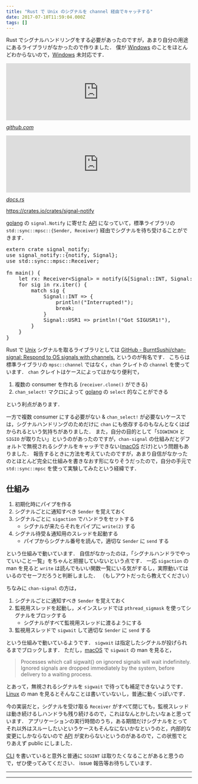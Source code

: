 ```yaml
---
title: "Rust で Unix のシグナルを channel 経由でキャッチする"
date: 2017-07-10T11:59:04.000Z
tags: []
---
```

<p>Rust でシグナルハンドリングをする必要があったのですが，あまり自分の用途にあるライブラリがなかったので作りました．
僕が <a class="keyword" href="http://d.hatena.ne.jp/keyword/Windows">Windows</a> のことをほとんどわからないので，<a class="keyword" href="http://d.hatena.ne.jp/keyword/Windows">Windows</a> 未対応です．</p>

<p><iframe src="https://hatenablog-parts.com/embed?url=https%3A%2F%2Fgithub.com%2Fagatan%2Fsignal-notify" title="agatan/signal-notify" class="embed-card embed-webcard" scrolling="no" frameborder="0" style="display: block; width: 100%; height: 155px; max-width: 500px; margin: 10px 0px;"></iframe><cite class="hatena-citation"><a href="https://github.com/agatan/signal-notify">github.com</a></cite></p>

<p><iframe src="https://hatenablog-parts.com/embed?url=https%3A%2F%2Fdocs.rs%2Fsignal-notify%2F0.1.2%2Fsignal_notify%2F" title="signal_notify - Rust" class="embed-card embed-webcard" scrolling="no" frameborder="0" style="display: block; width: 100%; height: 155px; max-width: 500px; margin: 10px 0px;"></iframe><cite class="hatena-citation"><a href="https://docs.rs/signal-notify/0.1.2/signal_notify/">docs.rs</a></cite></p>

<p><a href="https://crates.io/crates/signal-notify">https://crates.io/crates/signal-notify</a></p>

<p><a class="keyword" href="http://d.hatena.ne.jp/keyword/golang">golang</a> の <code>signal.Notify</code> に寄せた <a class="keyword" href="http://d.hatena.ne.jp/keyword/API">API</a> になっていて，標準ライブラリの <code>std::sync::mpsc::{Sender, Receiver}</code> 経由でシグナルを待ち受けることができます．</p>

<pre class="code lang-rust" data-lang="rust" data-unlink><span class="synStatement">extern</span> <span class="synStatement">crate</span> <span class="synIdentifier">signal_notify</span>;
<span class="synStatement">use</span> <span class="synPreProc">signal_notify</span><span class="synSpecial">::</span>{notify, Signal};
<span class="synStatement">use</span> <span class="synPreProc">std</span><span class="synSpecial">::</span><span class="synPreProc">sync</span><span class="synSpecial">::</span><span class="synPreProc">mpsc</span><span class="synSpecial">::</span>Receiver;

<span class="synStatement">fn</span> <span class="synIdentifier">main</span>() {
    <span class="synStatement">let</span> rx: Receiver<span class="synStatement">&lt;</span>Signal<span class="synStatement">&gt;</span> <span class="synStatement">=</span> <span class="synIdentifier">notify</span>(<span class="synType">&amp;</span>[<span class="synPreProc">Signal</span><span class="synSpecial">::</span>INT, <span class="synPreProc">Signal</span><span class="synSpecial">::</span>USR1]);
    <span class="synStatement">for</span> sig <span class="synStatement">in</span> rx.<span class="synIdentifier">iter</span>() {
        <span class="synStatement">match</span> sig {
            <span class="synPreProc">Signal</span><span class="synSpecial">::</span>INT <span class="synStatement">=&gt;</span> {
                <span class="synPreProc">println!</span>(<span class="synConstant">&quot;Interrupted!&quot;</span>);
                <span class="synStatement">break</span>;
            }
            <span class="synPreProc">Signal</span><span class="synSpecial">::</span>USR1 <span class="synStatement">=&gt;</span> <span class="synPreProc">println!</span>(<span class="synConstant">&quot;Got SIGUSR1!&quot;</span>),
        }
    }
}
</pre>


<p>Rust で <a class="keyword" href="http://d.hatena.ne.jp/keyword/Unix">Unix</a> シグナルを取るライブラリとしては <a href="https://github.com/BurntSushi/chan-signal">GitHub - BurntSushi/chan-signal: Respond to OS signals with channels.</a> というのが有名です．
こちらは標準ライブラリの <code>mpsc::channel</code> ではなく，<code>chan</code> クレイトの <code>channel</code> を使っています．
<code>chan</code> クレイトはケースによってはかなり便利で，</p>

<ol>
<li>複数の consumer を作れる (<code>receiver.clone()</code> ができる)</li>
<li><code>chan_select!</code> マクロによって <a class="keyword" href="http://d.hatena.ne.jp/keyword/golang">golang</a> の <code>select</code> 的なことができる</li>
</ol>


<p>という利点があります．</p>

<p>一方で複数 consumer にする必要がない &amp; <code>chan_select!</code> が必要ないケースでは，シグナルハンドリングのためだけに <code>chan</code> にも依存するのもなんとなくはばかられるという気持ちがありました．
また，自分の目的として「<code>SIGWINCH</code> と <code>SIGIO</code> が取りたい」というのがあったのですが，<code>chan-signal</code> の仕組みだとデフォルトで無視されるシグナルをキャッチできない(<a class="keyword" href="http://d.hatena.ne.jp/keyword/macOS">macOS</a> だけ)という問題もありました．
報告するときに方法を考えていたのですが，あまり自信がなかったのとほとんど完全に仕組みを書きなおす形になりそうだったので，自分の手元で <code>std::sync::mpsc</code> を使って実験してみたという経緯です．</p>

<h2>仕組み</h2>

<ol>
<li>初期化時にパイプを作る</li>
<li>シグナルごとに通知すべき <code>Sender</code> を覚えておく</li>
<li>シグナルごとに <code>sigaction</code> でハンドラをセットする

<ul>
<li>シグナルが来たらそれをパイプに <code>write(2)</code> する</li>
</ul>
</li>
<li>シグナル待受＆通知用のスレッドを起動する

<ul>
<li>パイプからシグナル番号を読んで，適切な <code>Sender</code> に <code>send</code> する</li>
</ul>
</li>
</ol>


<p>という仕組みで動いています．
自信がなかったのは，「シグナルハンドラでやっていいこと一覧」をちゃんと把握していないという点です．
一応 <code>sigaction</code> の man を見ると <code>write</code> は読んでもいい関数一覧にいる気がするし，実際動いてはいるのでセーフだろうと判断しました．
（もしアウトだったら教えてください）</p>

<p>ちなみに <code>chan-signal</code> の方は，</p>

<ol>
<li>シグナルごとに通知すべき <code>Sender</code> を覚えておく</li>
<li>監視用スレッドを起動し，メインスレッドでは <code>pthread_sigmask</code> を使ってシグナルをブロックする

<ul>
<li>シグナルがすべて監視用スレッドに渡るようにする</li>
</ul>
</li>
<li>監視用スレッドで <code>sigwait</code> して適切な <code>Sender</code> に <code>send</code> する</li>
</ol>


<p>という仕組みで動いているようです．
<code>sigwait</code> は指定したシグナルが投げられるまでブロックします．
ただし，<a class="keyword" href="http://d.hatena.ne.jp/keyword/macOS">macOS</a> で <code>sigwait</code> の man を見ると，</p>

<blockquote><p>Processes which call sigwait() on ignored signals will wait indefinitely. Ignored signals are dropped immediately by the system, before delivery to a waiting process.</p></blockquote>

<p>とあって，無視されるシグナルを <code>sigwait</code> で待っても補足できないようです．
<a class="keyword" href="http://d.hatena.ne.jp/keyword/Linux">Linux</a> の man を見るとそんなことは書いていないし，普通に動くっぽいです．</p>

<p>今の実装だと，シグナルを受け取る <code>Receiver</code> がすべて閉じても，監視スレッドは動き続けるしハンドラも残り続けるので，これはなんとかしたいなぁと思っています．
アプリケーションの実行時間のうち，ある期間だけシグナルをとってそれ以外はスルーしたいというケースもそんなにないかなというのと，内部的な変更にしかならないので <a class="keyword" href="http://d.hatena.ne.jp/keyword/API">API</a> が変わらないというのがあるので，この状態でとりあえず public にしました．</p>

<p><a class="keyword" href="http://d.hatena.ne.jp/keyword/CLI">CLI</a> を書いていると意外と普通に <code>SIGINT</code> は取りたくなることがあると思うので，ぜひ使ってみてください．
issue 報告等お待ちしています．</p>

-----
--------